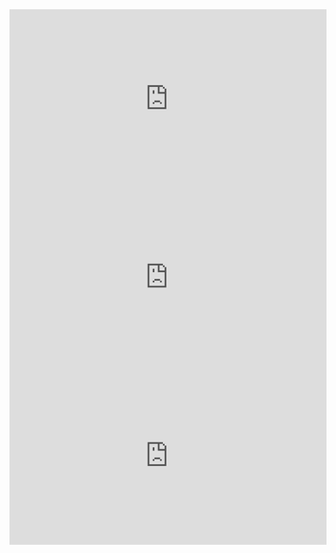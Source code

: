<iframe width="560" height="315" src="https://www.youtube.com/embed/PSvqb2vQ9JE" frameborder="0" allow="autoplay; encrypted-media" allowfullscreen></iframe>




<iframe width="560" height="315" src="https://www.youtube.com/embed/ggdwYrWF2To" frameborder="0" allow="autoplay; encrypted-media" allowfullscreen></iframe>



<iframe width="560" height="315" src="https://www.youtube.com/embed/xNalDSwB-mk" frameborder="0" allow="autoplay; encrypted-media" allowfullscreen></iframe>
